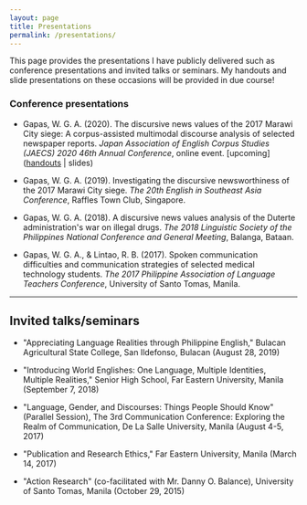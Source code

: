 ```yaml
---
layout: page
title: Presentations
permalink: /presentations/
---
```

This page provides the presentations I have publicly delivered such as conference presentations and invited talks or seminars. My handouts and slide presentations on these occasions will be provided in due course!

### Conference presentations
* Gapas, W. G. A. (2020). The discursive news values of the 2017 Marawi City siege: A corpus-assisted multimodal discourse analysis of selected newspaper reports. *Japan Association of English Corpus Studies (JAECS) 2020 46th Annual Conference*, online event. [upcoming] ([handouts](https://senseigab.github.io/presentations/JAECSRef.pdf) | slides)

* Gapas, W. G. A. (2019). Investigating the discursive newsworthiness of the 2017 Marawi City siege. *The 20th English in Southeast Asia Conference*, Raffles Town Club, Singapore. 

* Gapas, W. G. A. (2018). A discursive news values analysis of the Duterte administration's war on illegal drugs. *The 2018 Linguistic Society of the Philippines National Conference and General Meeting*, Balanga, Bataan.

* Gapas, W. G. A., & Lintao, R. B. (2017). Spoken communication difficulties and communication strategies of selected medical technology students. *The 2017 Philippine Association of Language Teachers Conference*, University of Santo Tomas, Manila. 

---
## Invited talks/seminars
* "Appreciating Language Realities through Philippine English," Bulacan Agricultural State College, San Ildefonso, Bulacan (August 28, 2019)

* "Introducing World Englishes: One Language, Multiple Identities, Multiple Realities," Senior High School, Far Eastern University, Manila (September 7, 2018)

* "Language, Gender, and Discourses: Things People Should Know" (Parallel Session), The 3rd Communication Conference: Exploring the Realm of Communication, De La Salle University, Manila (August 4-5, 2017)

* "Publication and Research Ethics," Far Eastern University, Manila (March 14, 2017)

* "Action Research" (co-facilitated with Mr. Danny O. Balance), University of Santo Tomas, Manila (October 29, 2015)
